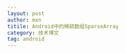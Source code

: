 ```yaml
---
layout: post
author: mxn
titile: Android中的稀疏数组SparseArray
category: 技术博文
tag: android
---
```







